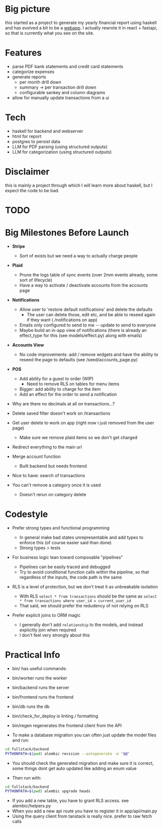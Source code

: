 # Big picture

this started as a project to generate my yearly financial report using haskell
and has evolved a bit to be a [webapp](https://myfinancereport.com/).
I actually rewrote it in react + fastapi, so that is currently what you see on the site.

# Features

- parse PDF bank statements and credit card statements
- categorize expenses
- generate reports
  - per month drill down
  - summary -> per transaction drill down
  - configurable sankey and column diagrams
- allow for manually update transactions from a ui

# Tech

- haskell for backend and webserver
- html for report
- postgres to persist data
- LLM for PDF parsing (using structured outputs)
- LLM for categorization (using structured outputs)

# Disclaimer

this is mainly a project through which I will learn more about haskell, but I expect the code to be bad.


# TODO

# Big Milestones Before Launch

* **Stripe**
  * Sort of exists but we need a way to actually charge people

* **Plaid**
  * Prune the logs table of sync events (over 2mm events already, some sort of lifecycle)
  * Have a way to activate / deactivate accounts from the accounts page

* **Notifications**
  * Allow user to 'restore default notifications' and delete the defaults
    * The user can delete those, edit etc, and be able to reseed again if they want ( /notifications on app)
  * Emails only configured to send to me -- update to send to everyone
  * Maybe build an in-app view of notifications (there is already an effect_type for this (see models/effect.py) along with emails)

* **Accounts View**
  * No code improvements: add / remove widgets and have the ability to reseed the page to defaults (see /seed/accounts_page.py)

* **POS**
  * Add ability for a guest to order (WIP)
    * Need to remove RLS on tables for menu items
  * Bigger: add ability to charge for the item
  * Add an effect for the order to send a notification

* Why are there no decimals at all on transactions...?

* Delete saved filter doesn't work on /transactions

* Get user delete to work on app (right now i just removed from the user page)
  * Make sure we remove plaid items so we don't get charged

* Redirect everything to the main url

* Merge account function
  * Built backend but needs frontend

* Nice to have: search of transactions

* You can't remove a category once it is used
  * Doesn't rerun on category delete


# Codestyle

* Prefer strong types and functional programming
  * In general make bad states unrepresentable and add types to enforce this (of course easier said than done)
  * Strong types > tests

* For business logic lean toward composable "pipelines"
  * Pipelines can be easily traced and debugged 
  * Try to avoid conditional function calls within the pipeline, so that regardless of the inputs, the code path is the same

* RLS is a level of protection, but we don't treat it as unbreakable isolation
  * With RLS `select * from transactions` should be the same as `select * from transactions where user_id = current_user_id`
  * That said, we should prefer the redudency of not relying on RLS 

* Prefer explicit joins to ORM magic
  * I generally don't add `relationship` to the models, and instead explicitly join when required
  * I don't feel very strongly about this


# Practical Info

* bin/ has useful commands:

* bin/worker runs the worker
* bin/backend runs the server
* bin/frontend runs the frontend
* bin/db runs the db
* bin/check_for_deploy is linting / formatting
* bin/regen regenerates the frontend client from the API 

* To make a database migration you can often just update the model files and run:


```bash
cd fullstack/backend
PYTHONPATH=$(pwd) alembic revision --autogenerate -m "$@"
```

* You should check the generated migration and make sure it is correct, some things dont get auto updated like adding an enum value

* Then run with:
```bash
cd fullstack/backend
PYTHONPATH=$(pwd) alembic upgrade heads
```

* If you add a new table, you have to grant RLS access. see alembic/helpers.py
* When you add a new api route you have to register it in app/api/main.py
* Using the query client from tanstack is really nice. prefer to raw fetch calls





